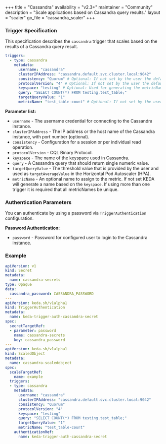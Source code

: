 +++
title = "Cassandra"
availability = "v2.3+"
maintainer = "Community"
description = "Scale applications based on Cassandra query results."
layout = "scaler"
go_file = "cassandra_scaler"
+++

### Trigger Specification

This specification describes the `cassandra` trigger that scales based on the results of a Cassandra query result.

```yaml
triggers:
  - type: cassandra
    metadata:
      username: "cassandra"
      clusterIPAddress: "cassandra.default.svc.cluster.local:9042"
      consistency: "Quorum" # Optional: If not set by the user the default value will be `gocql.One`.
      protocolVersion: "4" # Optional: If not set by the user the default value will be `4`.
      keyspace: "testing" # Optional: Used for generating the metricName.
      query: "SELECT COUNT(*) FROM testing.test_table;"
      targetQueryValue: "1"
      metricName: "test_table-count" # Optional: If not set by the user the generated value would be `cassandra-<KEYSPACE>`, or if keyspace is not set either the default value would be just `cassandra`.
```

**Parameter list:**

- `username` - The username credential for connecting to the Cassandra instance.
- `clusterIPAddress` - The IP address or the host name of the Cassandra instance, with port number (optional).
- `consistency` - Configuration for a session or per individual read operation.
- `protocolVersion` - CQL Binary Protocol.
- `keyspace` - The name of the keyspace used in Cassandra.
- `query` - A Cassandra query that should return single numeric value.
- `targetQueryValue` - The threshold value that is provided by the user and used as `targetAverageValue` in the Horizontal Pod Autoscaler (HPA).
- `metricName` - An optional name to assign to the metric. If not set KEDA will generate a name based on the `keyspace`. If using more than one trigger it is required that all metricNames be unique.

### Authentication Parameters

You can authenticate by using a password via `TriggerAuthentication` configuration.

**Password Authentication:**

- `password` - Password for configured user to login to the Cassandra instance.

### Example

```yaml
apiVersion: v1
kind: Secret
metadata:
  name: cassandra-secrets
type: Opaque
data:
  cassandra_password: CASSANDRA_PASSWORD
---
apiVersion: keda.sh/v1alpha1
kind: TriggerAuthentication
metadata:
  name: keda-trigger-auth-cassandra-secret
spec:
  secretTargetRef:
  - parameter: password
    name: cassandra-secrets
    key: cassandra_password
---
apiVersion: keda.sh/v1alpha1
kind: ScaledObject
metadata:
  name: cassandra-scaledobject
spec:
  scaleTargetRef:
    name: example
  triggers:
  - type: cassandra
    metadata:
      username: "cassandra"
      clusterIPAddress: "cassandra.default.svc.cluster.local:9042"
      consistency: "Quorum"
      protocolVersion: "4"
      keyspace: "testing"
      query: "SELECT COUNT(*) FROM testing.test_table;"
      targetQueryValue: "1"
      metricName: "test_table-count"
    authenticationRef:
      name: keda-trigger-auth-cassandra-secret      
```
